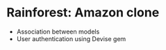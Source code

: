 Rainforest: Amazon clone
=========================
- Association between models
- User authentication using Devise gem